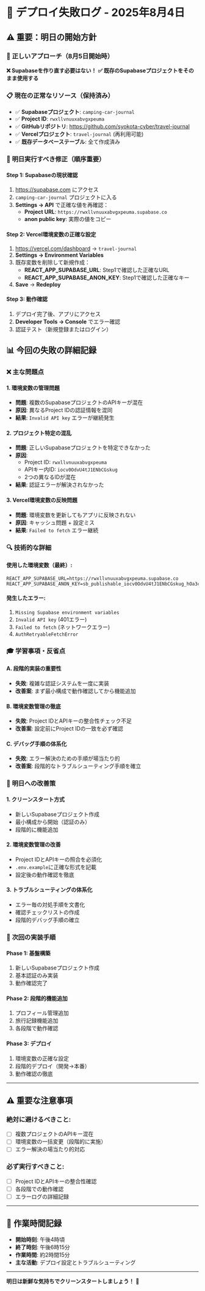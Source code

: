 # 🚨 デプロイ失敗ログ - 2025年8月4日

## ⚠️ **重要：明日の開始方針**

### 🎯 **正しいアプローチ（8月5日開始時）**
**❌ Supabaseを作り直す必要はない！**
**✅ 既存のSupabaseプロジェクトをそのまま使用する**

### 📋 **現在の正常なリソース（保持済み）**
- ✅ **Supabaseプロジェクト**: `camping-car-journal` 
- ✅ **Project ID**: `rwxllvnuuxabvgxpeuma`
- ✅ **GitHubリポジトリ**: https://github.com/syokota-cyber/travel-journal
- ✅ **Vercelプロジェクト**: `travel-journal` (再利用可能)
- ✅ **既存データベーステーブル**: 全て作成済み

### 🔧 **明日実行すべき修正（順序重要）**

#### **Step 1: Supabaseの現状確認**
1. https://supabase.com にアクセス
2. `camping-car-journal` プロジェクトに入る
3. **Settings → API** で正確な値を再確認：
   - **Project URL**: `https://rwxllvnuuxabvgxpeuma.supabase.co`
   - **anon public key**: 実際の値をコピー

#### **Step 2: Vercel環境変数の正確な設定**
1. https://vercel.com/dashboard → `travel-journal`
2. **Settings → Environment Variables**
3. 既存変数を削除して新規作成：
   - **REACT_APP_SUPABASE_URL**: Step1で確認した正確なURL
   - **REACT_APP_SUPABASE_ANON_KEY**: Step1で確認した正確なキー
4. **Save** → **Redeploy**

#### **Step 3: 動作確認**
1. デプロイ完了後、アプリにアクセス
2. **Developer Tools → Console** でエラー確認
3. 認証テスト（新規登録またはログイン）

## 📊 **今回の失敗の詳細記録**

### ❌ **主な問題点**

#### 1. **環境変数の管理問題**
- **問題**: 複数のSupabaseプロジェクトのAPIキーが混在
- **原因**: 異なるProject IDの認証情報を混同
- **結果**: `Invalid API key` エラーが継続発生

#### 2. **プロジェクト特定の混乱** 
- **問題**: 正しいSupabaseプロジェクトを特定できなかった
- **原因**: 
  - Project ID: `rwxllvnuuxabvgxpeuma` 
  - APIキー内ID: `iocv0OdvU4tJ1ENbCGskug`
  - 2つの異なるIDが混在
- **結果**: 認証エラーが解決されなかった

#### 3. **Vercel環境変数の反映問題**
- **問題**: 環境変数を更新してもアプリに反映されない
- **原因**: キャッシュ問題 + 設定ミス
- **結果**: `Failed to fetch` エラー継続

### 🔍 **技術的な詳細**

#### **使用した環境変数（最終）:**
```
REACT_APP_SUPABASE_URL=https://rwxllvnuuxabvgxpeuma.supabase.co
REACT_APP_SUPABASE_ANON_KEY=sb_publishable_iocv0OdvU4tJ1ENbCGskug_hOa3cc3r
```

#### **発生したエラー:**
1. `Missing Supabase environment variables`
2. `Invalid API key` (401エラー)
3. `Failed to fetch` (ネットワークエラー)
4. `AuthRetryableFetchError`

### 🎓 **学習事項・反省点**

#### **A. 段階的実装の重要性**
- **失敗**: 複雑な認証システムを一度に実装
- **改善案**: まず最小構成で動作確認してから機能追加

#### **B. 環境変数管理の徹底**
- **失敗**: Project IDとAPIキーの整合性チェック不足
- **改善案**: 設定前にProject IDの一致を必ず確認

#### **C. デバッグ手順の体系化**
- **失敗**: エラー解決のための手順が場当たり的
- **改善案**: 段階的なトラブルシューティング手順を確立

### 🚀 **明日への改善策**

#### **1. クリーンスタート方式**
- 新しいSupabaseプロジェクト作成
- 最小構成から開始（認証のみ）
- 段階的に機能追加

#### **2. 環境変数管理の改善**
- Project IDとAPIキーの照合を必須化
- `.env.example`に正確な形式を記載
- 設定後の動作確認を徹底

#### **3. トラブルシューティングの体系化**
- エラー毎の対処手順を文書化
- 確認チェックリストの作成
- 段階的デバッグ手順の確立

### 📝 **次回の実装手順**

#### **Phase 1: 基盤構築**
1. 新しいSupabaseプロジェクト作成
2. 基本認証のみ実装
3. 動作確認完了

#### **Phase 2: 段階的機能追加**
1. プロフィール管理追加
2. 旅行記録機能追加
3. 各段階で動作確認

#### **Phase 3: デプロイ**
1. 環境変数の正確な設定
2. 段階的デプロイ（開発→本番）
3. 動作確認の徹底

---

## ⚠️ **重要な注意事項**

### **絶対に避けるべきこと:**
- [ ] 複数プロジェクトのAPIキー混在
- [ ] 環境変数の一括変更（段階的に実施）
- [ ] エラー解決の場当たり的対応

### **必ず実行すべきこと:**
- [ ] Project IDとAPIキーの整合性確認
- [ ] 各段階での動作確認
- [ ] エラーログの詳細記録

---

## 📅 **作業時間記録**
- **開始時刻**: 午後4時頃
- **終了時刻**: 午後6時15分
- **作業時間**: 約2時間15分
- **主な活動**: デプロイ設定とトラブルシューティング

---

**明日は新鮮な気持ちでクリーンスタートしましょう！** 🚀